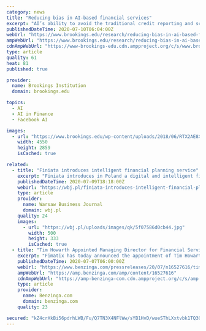```yaml
---
category: news
title: "Reducing bias in AI-based financial services"
excerpt: "AI’s ability to avoid the traditional credit reporting and scoring system that helps perpetuate existing bias makes it a rare, if not unique, opportunity to alter the status quo. However, AI can easily go in the other direction to exacerbate existing bias,"
publishedDateTime: 2020-07-10T06:04:00Z
webUrl: "https://www.brookings.edu/research/reducing-bias-in-ai-based-financial-services/"
ampWebUrl: "https://www.brookings.edu/research/reducing-bias-in-ai-based-financial-services/amp/"
cdnAmpWebUrl: "https://www-brookings-edu.cdn.ampproject.org/c/s/www.brookings.edu/research/reducing-bias-in-ai-based-financial-services/amp/"
type: article
quality: 61
heat: 81
published: true

provider:
  name: Brookings Institution
  domain: brookings.edu

topics:
  - AI
  - AI in Finance
  - Facebook AI

images:
  - url: "https://www.brookings.edu/wp-content/uploads/2018/06/RTX2AE8X.jpg"
    width: 4550
    height: 2859
    isCached: true

related:
  - title: "Finiata introduces intelligent financial planning service"
    excerpt: "Finiata introduces in Poland a digital and intelligent financial advisory service - Finiata Analityka With the introduction of this new function, self-employed persons, freelancers and small companies will be given the opportunity to review their cash flow for free."
    publishedDateTime: 2020-07-09T18:18:00Z
    webUrl: "https://wbj.pl/finiata-introduces-intelligent-financial-planning-service/post/127624"
    type: article
    provider:
      name: Warsaw Business Journal
      domain: wbj.pl
    quality: 24
    images:
      - url: "https://wbj.pl/uploads/images/qk/5f07586d0cb44.jpg"
        width: 500
        height: 333
        isCached: true
  - title: "Tim Howarth Appointed Managing Director for Financial Services at Fimatix"
    excerpt: "Fimatix has today announced the appointment of Tim Howarth as Managing Director for Financial Services, where he will lead the"
    publishedDateTime: 2020-07-07T06:00:00Z
    webUrl: "https://www.benzinga.com/pressreleases/20/07/n16527616/tim-howarth-appointed-managing-director-for-financial-services-at-fimatix"
    ampWebUrl: "https://amp.benzinga.com/amp/content/16527616"
    cdnAmpWebUrl: "https://amp-benzinga-com.cdn.ampproject.org/c/s/amp.benzinga.com/amp/content/16527616"
    type: article
    provider:
      name: Benzinga.com
      domain: benzinga.com
    quality: 23

secured: "kZ4crXkBi56pdrhLWB/Fu/Q7TN3X4NFlWw/sYB1HvD/wueSThLXxtvbk1TQ3Og2dhC/z7xcjiDEIJWuiXysA3tuXSDWBNLl7yb+tfhruLSHGfemrWFBRFOhR2jCHNsfwAzJX8QcZ8jNq43IatUzxXbBU5i8IcKAD8xiERDPFXRieX/yuJLsRRUqz5EQLjYufMV4PX/RQRBCwEeC2W2s4yURvbEqoLYw/+MmuGilsSA4u0M/k+dNudx+2mov7/Hjflu8WgETqeZBd/88CWuhURrcDdJDj1l3yi5UNl4C8TuCwfka8nBsEOFX09eRvaaINMEX6Aq+1Z4uAaxKwOPIYmA==;CNwapb6IIrdXsoDp18Nh8A=="
---
```


